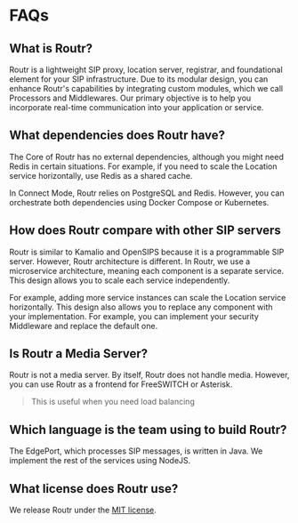 # FAQs

## What is Routr?

Routr is a lightweight SIP proxy, location server, registrar, and foundational element for your SIP infrastructure. Due to its modular design, you can enhance Routr's capabilities by integrating custom modules, which we call Processors and Middlewares. Our primary objective is to help you incorporate real-time communication into your application or service.

## What dependencies does Routr have?

The Core of Routr has no external dependencies, although you might need Redis in certain situations. For example, if you need to scale the Location service horizontally, use Redis as a shared cache.

In Connect Mode, Routr relies on PostgreSQL and Redis. However, you can orchestrate both dependencies using Docker Compose or Kubernetes.

## How does Routr compare with other SIP servers

Routr is similar to Kamalio and OpenSIPS because it is a programmable SIP server. However, Routr architecture is different. In Routr, we use a microservice architecture, meaning each component is a separate service. This design allows you to scale each service independently. 

For example, adding more service instances can scale the Location service horizontally. This design also allows you to replace any component with your implementation. For example, you can implement your security Middleware and replace the default one.

## Is Routr a Media Server?

Routr is not a media server. By itself, Routr does not handle media. However, you can use Routr as a frontend for FreeSWITCH or Asterisk. 

> This is useful when you need load balancing

## Which language is the team using to build Routr?

The EdgePort, which processes SIP messages, is written in Java. We implement the rest of the services using NodeJS.

## What license does Routr use?

We release Routr under the [MIT license](https://github.com/fonoster/routr/blob/main/LICENSE).